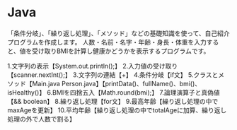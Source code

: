 # Java　

「条件分岐」、「繰り返し処理」、「メソッド」などの基礎知識を使って、自己紹介プログラムを作成します。
人数・名前・名字・年齢・身長・体重を入力すると、値を受け取りBMIを計算し健康かどうかを表示するプログラムです。

1.文字列の表示【System.out.println();】
2.入力値の受け取り【scanner.nextInt();】
3.文字列の連結【+】
4.条件分岐【if文】
5.クラスとメソッド【Main.java Person.java】【printData()、fullName()、bmi()、isHealthy()】
6.BMIを四捨五入【Math.round(bmi);】
7.論理演算子と真偽値【&& boolean】
8.繰り返し処理【for文】
9.最高年齢【繰り返し処理の中でmaxAgeを更新】
10.平均年齢【繰り返し処理の中でtotalAgeに加算、繰り返し処理の外で人数で割る】
